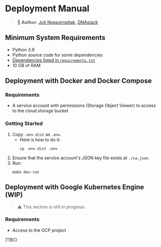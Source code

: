# Deployment Manual

> 📘 **Author:** [Juti Noppornpitak](juti@dnastack.com), [DNAstack](https://dnastack.com)

## Minimum System Requirements

* Python 3.9
* Python source code for some dependencies
* [Dependencies listed in `requirements.txt`](./requirements.txt)
* 10 GB of RAM

## Deployment with Docker and Docker Compose

### Requirements

* A service account with permissions (Storage Object Viewer) to access to the cloud storage bucket

### Getting Started

1. Copy `.env.dist` as `.env`.
   * Here is how to do it:
     ```shell
     cp .env.dist .env
     ```
2. Ensure that the service account's JSON key file exists at `./sa.json`.
2. Run:
   ```shell
   make dev-run
   ```

## Deployment with Google Kubernetes Engine (WIP)

> ⚠️ This section is still in progress.

### Requirements

* Access to the GCP project

(TBC)
